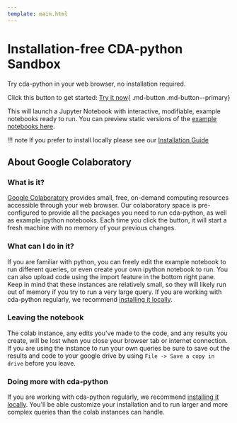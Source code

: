 ```yaml
---
template: main.html
---
```


# Installation-free CDA-python Sandbox

Try cda-python in your web browser, no installation required.

Click this button to get started: [Try it now](https://colab.research.google.com/github/CancerDataAggregator/CDA-HelpDesk/blob/main/docs/Tutorials/Welcome.ipynb){ .md-button .md-button--primary}

This will launch a Jupyter Notebook with interactive, modifiable, example notebooks ready to run.
You can preview static versions of the [example notebooks here](../Examples).

!!! note
    If you prefer to install locally please see our [Installation Guide](../Install/installation.md)

## About Google Colaboratory

### What is it?

[Google Colaboratory](https://colab.research.google.com/?utm_source=scs-index) provides small, free, on-demand computing
resources accessible through your web browser. Our colaboratory space is pre-configured to
provide all the packages you need to run cda-python, as well as example ipython
notebooks. Each time you click the button, it will start a fresh machine with no
memory of your previous changes.

### What can I do in it?

If you are familiar with python, you can freely edit the example notebook to run
different queries, or even create your own ipython notebook to run. You can also
upload code using the import feature in the bottom right pane. Keep in mind
that these instances are relatively small, so they will likely run out of memory
if you try to run a very large query. If you are working with cda-python regularly,
we recommend [installing it locally](../Install/installation.md).

### Leaving the notebook

The colab instance, any edits you've made to the code, and any results you create,
will be lost when you close your browser tab or internet connection. If you are
using the instance to run your own queries be sure to save out the results and code to
your google drive by using `File -> Save a copy in drive` before you leave.

### Doing more with cda-python

If you are working with cda-python regularly,
we recommend [installing it locally](../Install/installation.md). You'll
be able customize your installation and to run larger and more complex queries
than the colab instances can handle.